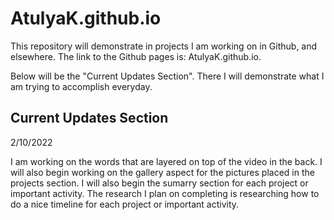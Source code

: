 # AtulyaK.github.io

This repository will demonstrate in projects I am working on in Github, and elsewhere. The link to the Github pages is: AtulyaK.github.io. 

Below will be the "Current Updates Section". There I will demonstrate what I am trying to accomplish everyday.

Current Updates Section
---------------------------------------------------------
2/10/2022

  I am working on the words that are layered on top of the video in the back. I will also begin working on the gallery aspect for the pictures placed in the projects section. I     will also begin the sumarry section for each project or important activity. The research I plan on completing is researching how to do a nice timeline for each project or         important activity.
